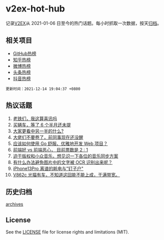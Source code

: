 # v2ex-hot-hub

 记录[V2EX](https://www.v2ex.com/)从 2021-01-06 日至今的热门话题。每小时抓取一次数据，按天[归档](archives)。
 
 ## 相关项目

- [GitHub热榜](https://github.com/snaildev/github-hot-hub)
- [知乎热榜](https://github.com/snaildev/zhihu-hot-hub)
- [微博热榜](https://github.com/snaildev/weibo-hot-hub)
- [头条热榜](https://github.com/snaildev/toutiao-hot-hub)
- [抖音热榜](https://github.com/snaildev/douyin-hot-hub)


 `更新时间：2021-12-14 19:04:37 +0800`

## 热议话题

1. [老铁们，我这算喜讯吗](https://www.v2ex.com/t/821977)
1. [买辆车，等了 6 个半月还未提](https://www.v2ex.com/t/822035)
1. [大家更看中另一半的什么?](https://www.v2ex.com/t/822017)
1. [大佬们不要卷了，前同事现在还没醒](https://www.v2ex.com/t/822014)
1. [应该如何使用 Go 舒服、优雅地开发 Web 项目？](https://www.v2ex.com/t/821961)
1. [前端好 vs 前端恶心， 目前票数是 2 : 1](https://www.v2ex.com/t/822013)
1. [迫于版权和小众音乐，想见识一下各位的音乐同步方案](https://www.v2ex.com/t/822025)
1. [有什么办法避免图片中的文字被 OCR 识别出来呢？](https://www.v2ex.com/t/822041)
1. [iPhone13Pro 离谱的耗电与"钉子户"](https://www.v2ex.com/t/822043)
1. [V862c 光猫有车，不知道这回能不能上成，干满带宽。](https://www.v2ex.com/t/822073)

## 历史归档

[archives](archives)

## License

See the [LICENSE](LICENSE) file for license rights and limitations (MIT).
